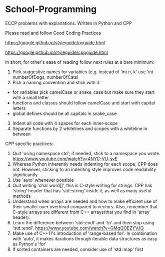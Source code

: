 # School-Programming
ECCP problems with explanations. Written in Python and CPP

Please read and follow Cood Coding Practices

https://google.github.io/styleguide/pyguide.html

https://google.github.io/styleguide/cppguide.html

In short, for other's ease of reading follow next rules at a bare minimum:
1. Pick suggestive names for variables (e.g. instead of 'int n, k' use 'int numberOfDogs, numberOfCats)
2. Pick a naming convention and stick with it:
- for variables pick camelCase or snake_case but make sure they start with a small letter
- functions and classes should follow camelCase and start with capital letters
- global defines should be all capitals in snake_case
3. Indent all code with 4 spaces for each inner-scope
4. Separate functions by 2 whitelines and scopes with a whiteline in between

CPP specific practices:
1. Quit 'using namespace std'; if needed, stick to a namespace you wrote. 
https://www.youtube.com/watch?v=4NYC-VU-svE
2. Whereas Python inherently needs indenting for each scope, CPP does not. However, sticking to an indenting style improves code readability significantly
3. Use 'auto' whenever possible
4. Quit writing 'char word[]', this is C-style writing for strings. CPP has 'string' header that has 'std::string' inside it, as well as many useful methods
5. Understand when arrays are needed and how to make efficient use of their smaller over overhead compared to vectors. Also, remember that C-style arrays are different from C++ arrays(that you find in 'array' header). 
6. Learn the difference between 'std::endl' and '\n' and then stop using 'std::endl'. https://www.youtube.com/watch?v=GMqQOEZYVJQ
7. Make use of C++11's introduction of 'range-based for'. In combination with 'auto', it makes itarations through iterable data structures as easy as Python's 'for'
8. If sorted containers are needed, consider use of 'std::map' first
